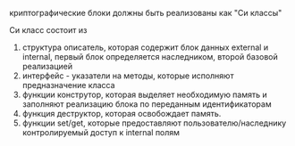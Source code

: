 криптографические блоки должны быть реализованы как "Си классы"

Си класс состоит из 
1) структура описатель, которая содержит блок данных external и internal, первый блок определяется наследником, второй базовой реализацией
2) интерфейс - указатели на методы, которые исполняют предназначение класса
3) функции конструтор, которая выделяет необходимую память и заполняют реализацию блока по переданным идентификаторам
4) функция деструктор, которая освобождает память.
5) функции set/get, которые предоставляют пользователю/наследнику контролируемый доступ к internal полям